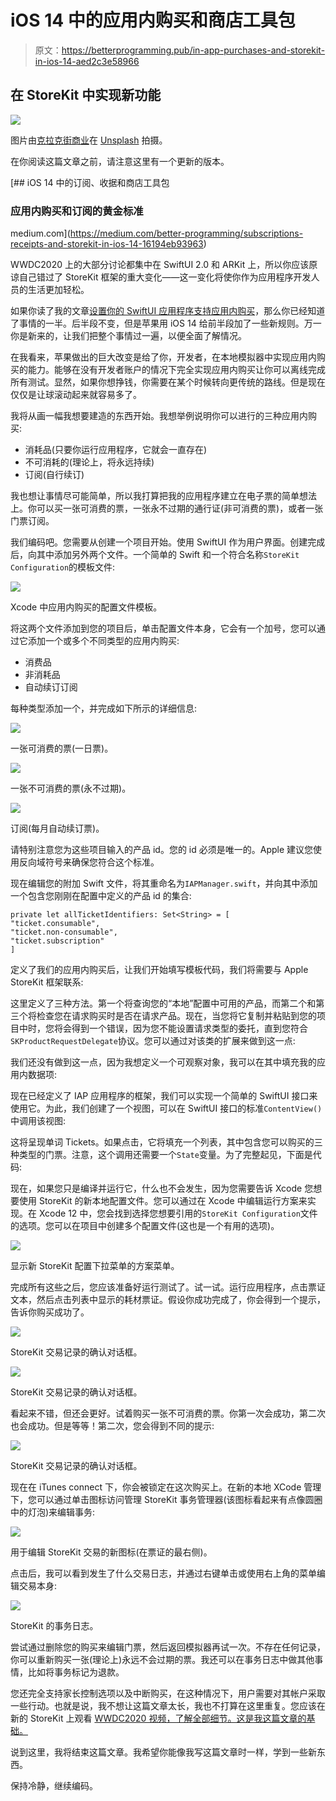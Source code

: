 # iOS 14 中的应用内购买和商店工具包

> 原文：<https://betterprogramming.pub/in-app-purchases-and-storekit-in-ios-14-aed2c3e58966>

## 在 StoreKit 中实现新功能

![](img/26de25fde7f671d663013f4465d2f8e0.png)

图片由[克拉克街商业](https://unsplash.com/@mercantile?utm_source=medium&utm_medium=referral)在 [Unsplash](https://unsplash.com?utm_source=medium&utm_medium=referral) 拍摄。

在你阅读这篇文章之前，请注意这里有一个更新的版本。

[](https://medium.com/better-programming/subscriptions-receipts-and-storekit-in-ios-14-16194eb93963) [## iOS 14 中的订阅、收据和商店工具包

### 应用内购买和订阅的黄金标准

medium.com](https://medium.com/better-programming/subscriptions-receipts-and-storekit-in-ios-14-16194eb93963) 

WWDC2020 上的大部分讨论都集中在 SwiftUI 2.0 和 ARKit 上，所以你应该原谅自己错过了 StoreKit 框架的重大变化——这一变化将使你作为应用程序开发人员的生活更加轻松。

如果你读了我的文章[设置你的 SwiftUI 应用程序支持应用内购买](https://medium.com/better-programming/set-up-your-swiftui-app-to-support-in-app-purchases-ef2e0a11d10c)，那么你已经知道了事情的一半。后半段不变，但是苹果用 iOS 14 给前半段加了一些新规则。万一你是新来的，让我们把整个事情过一遍，以便全面了解情况。

在我看来，苹果做出的巨大改变是给了你，开发者，在本地模拟器中实现应用内购买的能力。能够在没有开发者账户的情况下完全实现应用内购买让你可以离线完成所有测试。显然，如果你想挣钱，你需要在某个时候转向更传统的路线。但是现在仅仅是让球滚动起来就容易多了。

我将从画一幅我想要建造的东西开始。我想举例说明你可以进行的三种应用内购买:

*   消耗品(只要你运行应用程序，它就会一直存在)
*   不可消耗的(理论上，将永远持续)
*   订阅(自行续订)

我也想让事情尽可能简单，所以我打算把我的应用程序建立在电子票的简单想法上。你可以买一张可消费的票，一张永不过期的通行证(非可消费的票)，或者一张门票订阅。

我们编码吧。您需要从创建一个项目开始。使用 SwiftUI 作为用户界面。创建完成后，向其中添加另外两个文件。一个简单的 Swift 和一个符合名称`StoreKit Configuration`的模板文件:

![](img/b848601e06ae1bd0f388b5ad3fbc9cf5.png)

Xcode 中应用内购买的配置文件模板。

将这两个文件添加到您的项目后，单击配置文件本身，它会有一个加号，您可以通过它添加一个或多个不同类型的应用内购买:

*   消费品
*   非消耗品
*   自动续订订阅

每种类型添加一个，并完成如下所示的详细信息:

![](img/baed6ea280ee2b8963e08c4ce95cca29.png)

一张可消费的票(一日票)。

![](img/d0457683436baba3a4e24a612f746385.png)

一张不可消费的票(永不过期)。

![](img/9c644b6dd14af9e71971d2db5f2562c0.png)

订阅(每月自动续订票)。

请特别注意您为这些项目输入的产品 id。您的 id 必须是唯一的。Apple 建议您使用反向域符号来确保您符合这个标准。

现在编辑您的附加 Swift 文件，将其重命名为`IAPManager.swift`，并向其中添加一个包含您刚刚在配置中定义的产品 id 的集合:

```
private let allTicketIdentifiers: Set<String> = [
"ticket.consumable",
"ticket.non-consumable",
"ticket.subscription"
]
```

定义了我们的应用内购买后，让我们开始填写模板代码，我们将需要与 Apple StoreKit 框架联系:

这里定义了三种方法。第一个将查询您的“本地”配置中可用的产品，而第二个和第三个将检查您在请求购买时是否在请求产品。现在，当您将它复制并粘贴到您的项目中时，您将会得到一个错误，因为您不能设置请求类型的委托，直到您符合`SKProductRequestDelegate`协议。您可以通过对该类的扩展来做到这一点:

我们还没有做到这一点，因为我想定义一个可观察对象，我可以在其中填充我的应用内数据项:

现在已经定义了 IAP 应用程序的框架，我们可以实现一个简单的 SwiftUI 接口来使用它。为此，我们创建了一个视图，可以在 SwiftUI 接口的标准`ContentView()`中调用该视图:

这将呈现单词 Tickets。如果点击，它将填充一个列表，其中包含您可以购买的三种类型的门票。注意，这个调用还需要一个`State`变量。为了完整起见，下面是代码:

现在，如果您只是编译并运行它，什么也不会发生，因为您需要告诉 Xcode 您想要使用 StoreKit 的新本地配置文件。您可以通过在 Xcode 中编辑运行方案来实现。在 Xcode 12 中，您会找到选择您想要引用的`StoreKit Configuration`文件的选项。您可以在项目中创建多个配置文件(这也是一个有用的选项)。

![](img/300768f852c0069ae89279b0b8d174e7.png)

显示新 StoreKit 配置下拉菜单的方案菜单。

完成所有这些之后，您应该准备好运行测试了。试一试。运行应用程序，点击票证文本，然后点击列表中显示的耗材票证。假设你成功完成了，你会得到一个提示，告诉你购买成功了。

![](img/567cd182083b4e963991220497f3f1a1.png)

StoreKit 交易记录的确认对话框。

![](img/dfcc6fe7db66a15ccd3ff33c80797657.png)

StoreKit 交易记录的确认对话框。

看起来不错，但还会更好。试着购买一张不可消费的票。你第一次会成功，第二次也会成功。但是等等！第二次，您会得到不同的提示:

![](img/dd4ae541818a9462047bfe28e98fbc09.png)

StoreKit 交易记录的确认对话框。

现在在 iTunes connect 下，你会被锁定在这次购买上。在新的本地 XCode 管理下，您可以通过单击图标访问管理 StoreKit 事务管理器(该图标看起来有点像圆圈中的灯泡)来编辑事务:

![](img/d4cebc78e6a2b693268c04b0ce153883.png)

用于编辑 StoreKit 交易的新图标(在票证的最右侧)。

点击后，我可以看到发生了什么交易日志，并通过右键单击或使用右上角的菜单编辑交易本身:

![](img/d014dbcaed7475378d3a0919d841345e.png)

StoreKit 的事务日志。

尝试通过删除您的购买来编辑门票，然后返回模拟器再试一次。不存在任何记录，你可以重新购买一张(理论上)永远不会过期的票。我还可以在事务日志中做其他事情，比如将事务标记为退款。

您还完全支持家长控制选项以及中断购买，在这种情况下，用户需要对其帐户采取一些行动。也就是说，我不想让这篇文章太长，我也不打算在这里重复。您应该在新的 StoreKit 上观看 [WWDC2020 视频，了解全部细节。这是我这篇文章的基础。](https://developer.apple.com/videos/play/wwdc2020/10659/)

说到这里，我将结束这篇文章。我希望你能像我写这篇文章时一样，学到一些新东西。

保持冷静，继续编码。